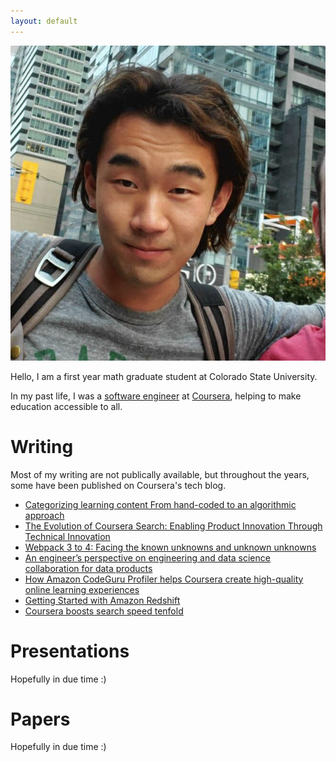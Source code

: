 ```yaml
---
layout: default
---
```



![myself](./photos/csu_math_photo.jpeg)

Hello, I am a first year math graduate student at Colorado State University.

In my past life, I was a [software engineer](https://www.linkedin.com/in/cl587/) at [Coursera](https://www.coursera.org/), helping to make education accessible to all.


# Writing

Most of my writing are not publically available, but throughout the years, some have been published on Coursera's tech blog.

* [Categorizing learning content From hand-coded to an algorithmic approach](https://medium.com/coursera-engineering/data-driven-content-categorization-89de0104bcbd)
* [The Evolution of Coursera Search: Enabling Product Innovation Through Technical Innovation](https://medium.com/coursera-engineering/the-evolution-of-coursera-search-enabling-product-innovation-through-technical-innovation-6658617cc330)
* [Webpack 3 to 4: Facing the known unknowns and unknown unknowns](https://medium.com/coursera-engineering/webpack-3-to-4-facing-the-known-unknowns-and-unknown-unknowns-cdfeb817faf8)
* [An engineer’s perspective on engineering and data science collaboration for data products](https://medium.com/coursera-engineering/an-engineers-perspective-on-engineering-and-data-science-collaboration-for-data-products-84cf9b38cd52)
* [How Amazon CodeGuru Profiler helps Coursera create high-quality online learning experiences](https://aws.amazon.com/blogs/devops/coursera-codeguru-profiler/)
* [Getting Started with Amazon Redshift](https://www.slideshare.net/AmazonWebServices/getting-started-with-amazon-redshift-64031564)
* [Coursera boosts search speed tenfold](https://resources.algolia.com/customer-stories/coursera)

# Presentations

Hopefully in due time :)

# Papers

Hopefully in due time :)
